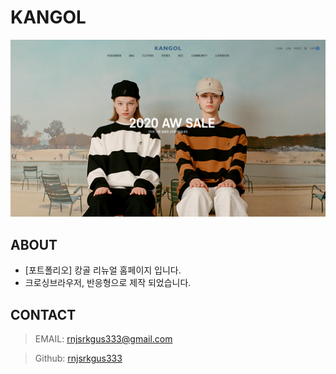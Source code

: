 # KANGOL

![KANGOL](./images/KANGOL_img.png)

## ABOUT
- [포트폴리오] 캉골 리뉴얼 홈페이지 입니다. 
- 크로싱브라우저, 반응형으로 제작 되었습니다.

## CONTACT
> EMAIL: <rnjsrkgus333@gmail.com>



> Github: [rnjsrkgus333](https://github.com/rnjsrkgus333 "바로가기")
